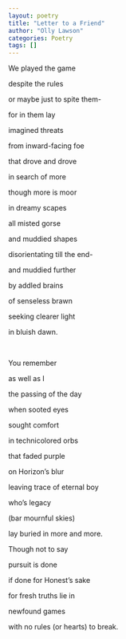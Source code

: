 ```yaml
---
layout: poetry
title: "Letter to a Friend"
author: "Olly Lawson"
categories: Poetry
tags: []
---
```


We played the game

despite the rules

or maybe just to spite them-

for in them lay

imagined threats

from inward-facing foe

that drove and drove

in search of more

though more is moor

in dreamy scapes

all misted gorse

and muddied shapes

disorientating till the end-

and muddied further

by addled brains

of senseless brawn

seeking clearer light

in bluish dawn.

<br>

You remember

as well as I

the passing of the day

when sooted eyes

sought comfort

in technicolored orbs

that faded purple

on Horizon’s blur

leaving trace of eternal boy

who’s legacy

(bar mournful skies)

lay buried in more and more.

Though not to say

pursuit is done

if done for Honest’s sake

for fresh truths lie in

newfound games

with no rules (or hearts) to break.
